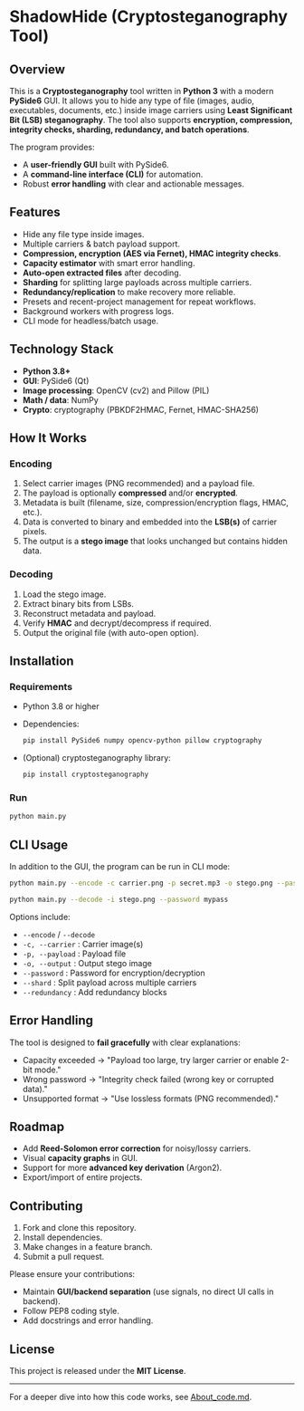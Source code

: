 # ShadowHide (Cryptosteganography Tool)

## Overview

This is a **Cryptosteganography** tool written in **Python 3** with a modern **PySide6** GUI. It allows you to hide any type of file (images, audio, executables, documents, etc.) inside image carriers using **Least Significant Bit (LSB) steganography**. The tool also supports **encryption, compression, integrity checks, sharding, redundancy, and batch operations**.

The program provides:

* A **user-friendly GUI** built with PySide6.
* A **command-line interface (CLI)** for automation.
* Robust **error handling** with clear and actionable messages.

## Features

* Hide any file type inside images.
* Multiple carriers & batch payload support.
* **Compression, encryption (AES via Fernet), HMAC integrity checks**.
* **Capacity estimator** with smart error handling.
* **Auto-open extracted files** after decoding.
* **Sharding** for splitting large payloads across multiple carriers.
* **Redundancy/replication** to make recovery more reliable.
* Presets and recent-project management for repeat workflows.
* Background workers with progress logs.
* CLI mode for headless/batch usage.

## Technology Stack

* **Python 3.8+**
* **GUI**: PySide6 (Qt)
* **Image processing**: OpenCV (cv2) and Pillow (PIL)
* **Math / data**: NumPy
* **Crypto**: cryptography (PBKDF2HMAC, Fernet, HMAC-SHA256)

## How It Works

### Encoding

1. Select carrier images (PNG recommended) and a payload file.
2. The payload is optionally **compressed** and/or **encrypted**.
3. Metadata is built (filename, size, compression/encryption flags, HMAC, etc.).
4. Data is converted to binary and embedded into the **LSB(s)** of carrier pixels.
5. The output is a **stego image** that looks unchanged but contains hidden data.

### Decoding

1. Load the stego image.
2. Extract binary bits from LSBs.
3. Reconstruct metadata and payload.
4. Verify **HMAC** and decrypt/decompress if required.
5. Output the original file (with auto-open option).

## Installation

### Requirements

* Python 3.8 or higher
* Dependencies:

  ```bash
  pip install PySide6 numpy opencv-python pillow cryptography
  ```
* (Optional) cryptosteganography library:

  ```bash
  pip install cryptosteganography
  ```

### Run

```bash
python main.py
```

## CLI Usage

In addition to the GUI, the program can be run in CLI mode:

```bash
python main.py --encode -c carrier.png -p secret.mp3 -o stego.png --password mypass

python main.py --decode -i stego.png --password mypass
```

Options include:

* `--encode` / `--decode`
* `-c, --carrier` : Carrier image(s)
* `-p, --payload` : Payload file
* `-o, --output` : Output stego image
* `--password` : Password for encryption/decryption
* `--shard` : Split payload across multiple carriers
* `--redundancy` : Add redundancy blocks

## Error Handling

The tool is designed to **fail gracefully** with clear explanations:

* Capacity exceeded → "Payload too large, try larger carrier or enable 2-bit mode."
* Wrong password → "Integrity check failed (wrong key or corrupted data)."
* Unsupported format → "Use lossless formats (PNG recommended)."

## Roadmap

* Add **Reed-Solomon error correction** for noisy/lossy carriers.
* Visual **capacity graphs** in GUI.
* Support for more **advanced key derivation** (Argon2).
* Export/import of entire projects.

## Contributing

1. Fork and clone this repository.
2. Install dependencies.
3. Make changes in a feature branch.
4. Submit a pull request.

Please ensure your contributions:

* Maintain **GUI/backend separation** (use signals, no direct UI calls in backend).
* Follow PEP8 coding style.
* Add docstrings and error handling.

## License

This project is released under the **MIT License**.

---

For a deeper dive into how this code works, see [About\_code.md](About_code.md).
